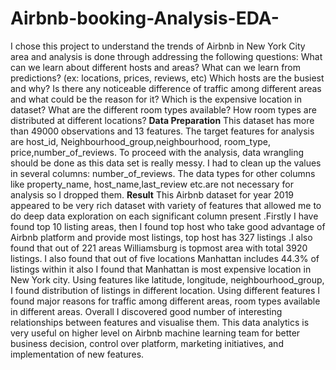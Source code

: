 # Airbnb-booking-Analysis-EDA- 
I chose this project to understand the trends of Airbnb in New York City area and analysis is done through addressing the following questions:
 What can we learn about different hosts and areas?
 What can we learn from predictions? (ex: locations, prices, reviews, etc)
 Which hosts are the busiest and why?
 Is there any noticeable difference of traffic among different areas and what could be the reason for it? 
 Which is the expensive location in dataset?
 What are the different room types available?
 How room types are distributed at different locations?
 **Data Preparation**
This dataset has more than 49000 observations and 13 features. The target features for analysis are   host_id, Neighbourhood_group,neighbourhood, room_type, price,number_of_reviews. To proceed with the analysis, data wrangling should be done as this data set is really messy.
I had to clean up the values in several columns: number_of_reviews.
The data types for other columns like property_name, host_name,last_review etc.are not necessary for analysis so I dropped them.
**Result**
This Airbnb dataset for year 2019 appeared to be very rich dataset with variety of features that allowed me to do deep data exploration on each significant column present .Firstly I have found top 10 listing areas, then I found top host who take good advantage of Airbnb platform and provide most listings, top host has 327 listings .I also found that out of 221 areas Williamsburg is topmost area with total 3920 listings. I also found that out of five locations Manhattan includes 44.3% of listings within it also I found that Manhattan is most expensive location in New York city. Using features like latitude, longitude, neighbourhood_group, I found distribution of listings in different location. Using different features I found major reasons for traffic among different areas, room types available in different areas. Overall I discovered good number of interesting relationships between features and visualise them. This data analytics is very useful on higher level on Airbnb machine learning team for better business decision, control over platform, marketing initiatives, and implementation of new features.
